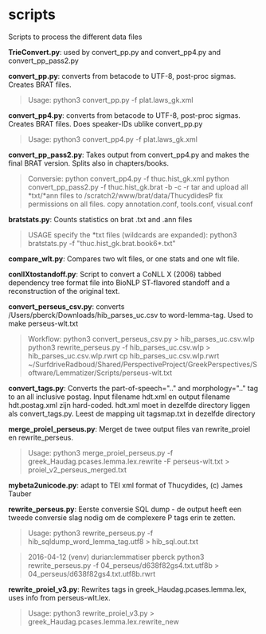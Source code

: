 # scripts
Scripts to process the different data files

**TrieConvert.py**:  used by convert_pp.py and convert_pp4.py and convert_pp_pass2.py

**convert_pp.py**: converts from betacode to UTF-8, post-proc sigmas. Creates BRAT files.
> Usage:
> python3 convert_pp.py -f plat.laws_gk.xml

**convert_pp4.py**: converts from betacode to UTF-8, post-proc sigmas. Creates BRAT files. Does speaker-IDs ublike convert_pp.py
> Usage:
> python3 convert_pp4.py -f plat.laws_gk.xml

**convert_pp_pass2.py**: Takes output from convert_pp4.py and makes the final BRAT version. Splits also in chapters/books.
> Conversie:
> python convert_pp4.py -f thuc.hist_gk.xml
> python convert_pp_pass2.py -f thuc.hist_gk.brat -b -c -r
> tar and upload all \*txt/*ann files to /scratch2/www/brat/data/ThucydidesP
> fix permissions on all files.
> copy annotation.conf, tools.conf, visual.conf

**bratstats.py**: Counts statistics on brat .txt and .ann files
> USAGE
> specify the \*txt files (wildcards are expanded):
> python3 bratstats.py -f "thuc.hist_gk.brat.book6*.txt"

**compare_wlt.py**: Compares two wlt files, or one stats and one wlt file.

**conllXtostandoff.py**:  Script to convert a CoNLL X (2006) tabbed dependency tree format file into BioNLP ST-flavored standoff and a reconstruction of the original text.

**convert_perseus_csv.py**: converts /Users/pberck/Downloads/hib_parses_uc.csv to word-lemma-tag. Used to make perseus-wlt.txt
> Workflow:
> python3 convert_perseus_csv.py > hib_parses_uc.csv.wlp
> python3 rewrite_perseus.py -f hib_parses_uc.csv.wlp > hib_parses_uc.csv.wlp.rwrt
> cp hib_parses_uc.csv.wlp.rwrt ~/SurfdriveRadboud/Shared/PerspectiveProject/GreekPerspectives/Software/Lemmatizer/Scripts/perseus-wlt.txt

**convert_tags.py**: Converts the part-of-speech=".." and  morphology=".." tag to an all inclusive postag. Input filename hdt.xml en output filename hdt.postag.xml zijn hard-coded. hdt.xml moet in dezelfde directory liggen als convert_tags.py. Leest de mapping uit tagsmap.txt in dezelfde directory

**merge_proiel_perseus.py**:  Merget de twee output files van rewrite_proiel en rewrite_perseus.
>   Usage:
>   python3 merge_proiel_perseus.py -f greek_Haudag.pcases.lemma.lex.rewrite -F perseus-wlt.txt > proiel_v2_perseus_merged.txt

**mybeta2unicode.py**: adapt to TEI xml format of Thucydides, (c) James Tauber

**rewrite_perseus.py**: Eerste conversie SQL dump - de output heeft een tweede conversie slag nodig om de complexere P tags erin te zetten.
> Usage:
> python3 rewrite_perseus.py -f hib_sqldump_word_lemma_tag.utf8 > hib_sql.out.txt

> 2016-04-12
> (venv) durian:lemmatiser pberck
> python3 rewrite_perseus.py -f 04_perseus/d638f82gs4.txt.utf8b > 04_perseus/d638f82gs4.txt.utf8b.rwrt

**rewrite_proiel_v3.py**: Rewrites tags in greek_Haudag.pcases.lemma.lex, uses info from perseus-wlt.lex.
> Usage:
> python3 rewrite_proiel_v3.py > greek_Haudag.pcases.lemma.lex.rewrite_new


